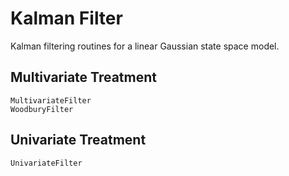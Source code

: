 # Kalman Filter

Kalman filtering routines for a linear Gaussian state space model.

## Multivariate Treatment

```@docs
MultivariateFilter
WoodburyFilter
```

## Univariate Treatment

```@docs
UnivariateFilter
```
